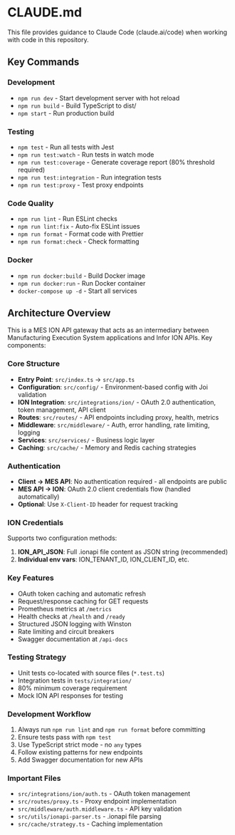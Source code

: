 # CLAUDE.md

This file provides guidance to Claude Code (claude.ai/code) when working with code in this repository.

## Key Commands

### Development
- `npm run dev` - Start development server with hot reload
- `npm run build` - Build TypeScript to dist/
- `npm start` - Run production build

### Testing
- `npm test` - Run all tests with Jest
- `npm run test:watch` - Run tests in watch mode
- `npm run test:coverage` - Generate coverage report (80% threshold required)
- `npm run test:integration` - Run integration tests
- `npm run test:proxy` - Test proxy endpoints

### Code Quality
- `npm run lint` - Run ESLint checks
- `npm run lint:fix` - Auto-fix ESLint issues
- `npm run format` - Format code with Prettier
- `npm run format:check` - Check formatting

### Docker
- `npm run docker:build` - Build Docker image
- `npm run docker:run` - Run Docker container
- `docker-compose up -d` - Start all services

## Architecture Overview

This is a MES ION API gateway that acts as an intermediary between Manufacturing Execution System applications and Infor ION APIs. Key components:

### Core Structure
- **Entry Point**: `src/index.ts` → `src/app.ts`
- **Configuration**: `src/config/` - Environment-based config with Joi validation
- **ION Integration**: `src/integrations/ion/` - OAuth 2.0 authentication, token management, API client
- **Routes**: `src/routes/` - API endpoints including proxy, health, metrics
- **Middleware**: `src/middleware/` - Auth, error handling, rate limiting, logging
- **Services**: `src/services/` - Business logic layer
- **Caching**: `src/cache/` - Memory and Redis caching strategies

### Authentication
- **Client → MES API**: No authentication required - all endpoints are public
- **MES API → ION**: OAuth 2.0 client credentials flow (handled automatically)
- **Optional**: Use `X-Client-ID` header for request tracking

### ION Credentials
Supports two configuration methods:
1. **ION_API_JSON**: Full .ionapi file content as JSON string (recommended)
2. **Individual env vars**: ION_TENANT_ID, ION_CLIENT_ID, etc.

### Key Features
- OAuth token caching and automatic refresh
- Request/response caching for GET requests
- Prometheus metrics at `/metrics`
- Health checks at `/health` and `/ready`
- Structured JSON logging with Winston
- Rate limiting and circuit breakers
- Swagger documentation at `/api-docs`

### Testing Strategy
- Unit tests co-located with source files (`*.test.ts`)
- Integration tests in `tests/integration/`
- 80% minimum coverage requirement
- Mock ION API responses for testing

### Development Workflow
1. Always run `npm run lint` and `npm run format` before committing
2. Ensure tests pass with `npm test`
3. Use TypeScript strict mode - no `any` types
4. Follow existing patterns for new endpoints
5. Add Swagger documentation for new APIs

### Important Files
- `src/integrations/ion/auth.ts` - OAuth token management
- `src/routes/proxy.ts` - Proxy endpoint implementation
- `src/middleware/auth.middleware.ts` - API key validation
- `src/utils/ionapi-parser.ts` - .ionapi file parsing
- `src/cache/strategy.ts` - Caching implementation